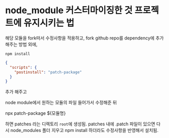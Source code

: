 # node_module 커스터마이징한 것 프로젝트에 유지시키는 법

해당 모듈을 fork떠서 수정사항을 적용하고, fork github repo를 dependency에 추가해주는 방법 외에,

```
npm install
```

```json
{
  "scripts": {
    "postinstall": "patch-package"
  }
}
```
추가 해주고

node module에서 원하는 모듈의 파일 들어가서 수정해준 뒤

npx patch-package ${모듈명}

하면 patches 라는 디렉토리 `root`에 생성됨.
patches 내에 .patch 파일이 있으면 다시 node_modules 폴더 지우고 npm install 하더라도 수정사항을 반영해서 설치됨.
